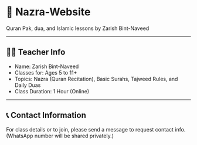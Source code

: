 # 📖 Nazra-Website

Quran Pak, dua, and Islamic lessons by Zarish Bint-Naveed

---

## 👩‍🏫 Teacher Info
- Name: Zarish Bint-Naveed
- Classes for: Ages 5 to 11+
- Topics: Nazra (Quran Recitation), Basic Surahs, Tajweed Rules, and Daily Duas
- Class Duration: 1 Hour (Online)

---

## 📞 Contact Information
For class details or to join, please send a message to request contact info.  
(WhatsApp number will be shared privately.)
